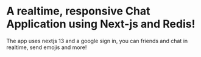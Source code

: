 # A realtime, responsive Chat Application using Next-js and Redis! 

The app uses nextjs 13 and a google sign in, you can friends and chat in realtime, send emojis and more!

